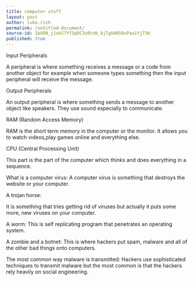 ```yaml
---
title: computer stuff
layout: post
author: luke.rich
permalink: /untitled-document/
source-id: 1bXON_j1uHJ7Yf3pDC3s6tnN_Aj7gUA056xPao1Yj73A
published: true
---
```

Input Peripherals  

A peripheral is where something receives a message or a code from another object for example when someone types something then the input peripheral will receive the message. 

Output Peripherals 

An output peripheral is where something sends a message to another object like speakers. They use sound especially to communicate.

RAM (Random Access Memory)

RAM is the short term memory in the computer or the monitor. It allows you to watch videos,play games online and everything else.

CPU (Central Processing Unit)

This part is the part of the computer which thinks and does everything in a sequence.

What is a computer virus:  A computer virus is something that destroys the website or your computer.

A trojan horse:

It is something that tries getting rid of viruses but actually it puts some more, new viruses on your computer.

A worm: This is self replicating program that penetrates an operating system.

A zombie and a botnet: This is where hackers put spam, malware and all of the other bad things onto computers. 

The most common way malware is transmitted: Hackers use sophisticated techniques to transmit malware but the most common is that the hackers rely heavily on social engineering.

